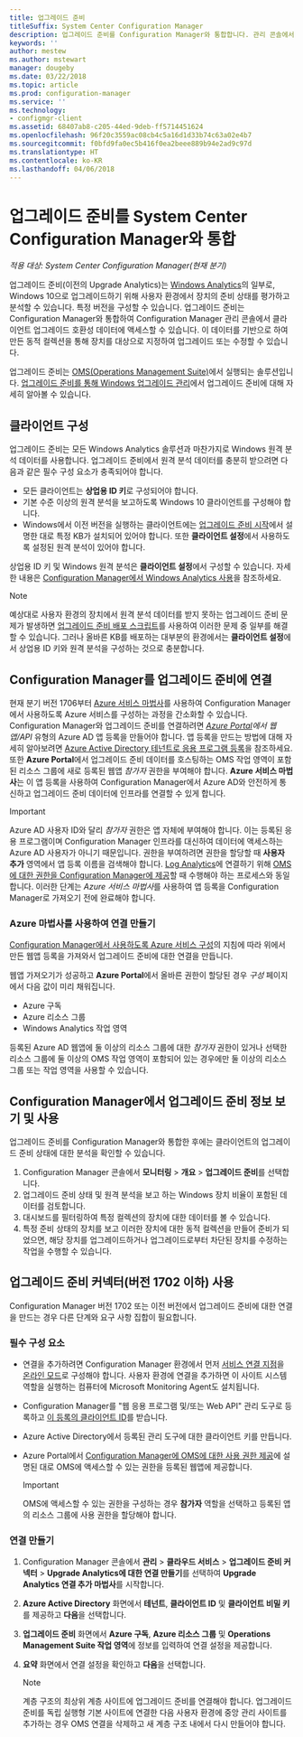 ```yaml
---
title: 업그레이드 준비
titleSuffix: System Center Configuration Manager
description: 업그레이드 준비를 Configuration Manager와 통합합니다. 관리 콘솔에서 업그레이드 호환성 데이터에 액세스합니다. 업그레이드 또는 수정 대상 장치를 지정합니다.
keywords: ''
author: mestew
ms.author: mstewart
manager: dougeby
ms.date: 03/22/2018
ms.topic: article
ms.prod: configuration-manager
ms.service: ''
ms.technology:
- configmgr-client
ms.assetid: 68407ab8-c205-44ed-9deb-ff5714451624
ms.openlocfilehash: 96f20c3559ac08cb4c5a16d1d33b74c63a02e4b7
ms.sourcegitcommit: f0bfd9fa0ec5b416f0ea2beee889b94e2ad9c97d
ms.translationtype: HT
ms.contentlocale: ko-KR
ms.lasthandoff: 04/06/2018
---
```

# <a name="integrate-upgrade-readiness-with-system-center-configuration-manager"></a>업그레이드 준비를 System Center Configuration Manager와 통합

*적용 대상: System Center Configuration Manager(현재 분기)*

업그레이드 준비(이전의 Upgrade Analytics)는 [Windows Analytics](https://www.microsoft.com/WindowsForBusiness/windows-analytics)의 일부로, Windows 10으로 업그레이드하기 위해 사용자 환경에서 장치의 준비 상태를 평가하고 분석할 수 있습니다. 특정 버전을 구성할 수 있습니다. 업그레이드 준비는 Configuration Manager와 통합하여 Configuration Manager 관리 콘솔에서 클라이언트 업그레이드 호환성 데이터에 액세스할 수 있습니다. 이 데이터를 기반으로 하여 만든 동적 컬렉션을 통해 장치를 대상으로 지정하여 업그레이드 또는 수정할 수 있습니다.

업그레이드 준비는 [OMS(Operations Management Suite)](/azure/operations-management-suite/operations-management-suite-overview)에서 실행되는 솔루션입니다. [업그레이드 준비를 통해 Windows 업그레이드 관리](/windows/deployment/upgrade/manage-windows-upgrades-with-upgrade-readiness)에서 업그레이드 준비에 대해 자세히 알아볼 수 있습니다.

<!--
>[!WARNING]
>For Upgrade Readiness to function within Configuration Manager, you must upgrade to Configuration Manager version 1802. The Upgrade Readiness Connector will no longer function in Configuration Manager versions earlier than 1802. 
SMS.507205 Pulled 4/5/18 -->


## <a name="configure-clients"></a>클라이언트 구성

업그레이드 준비는 모든 Windows Analytics 솔루션과 마찬가지로 Windows 원격 분석 데이터를 사용합니다. 업그레이드 준비에서 원격 분석 데이터를 충분히 받으려면 다음과 같은 필수 구성 요소가 충족되어야 합니다.

- 모든 클라이언트는 **상업용 ID 키**로 구성되어야 합니다. 
- 기본 수준 이상의 원격 분석을 보고하도록 Windows 10 클라이언트를 구성해야 합니다.
-  Windows에서 이전 버전을 실행하는 클라이언트에는 [업그레이드 준비 시작](/windows/deployment/upgrade/upgrade-readiness-get-started#deploy-the-compatibility-update-and-related-kbs)에서 설명한 대로 특정 KB가 설치되어 있어야 합니다. 또한 **클라이언트 설정**에서 사용하도록 설정된 원격 분석이 있어야 합니다.

상업용 ID 키 및 Windows 원격 분석은 **클라이언트 설정**에서 구성할 수 있습니다. 자세한 내용은 [Configuration Manager에서 Windows Analytics 사용](../monitor-windows-analytics.md)을 참조하세요.

>[!NOTE]
>예상대로 사용자 환경의 장치에서 원격 분석 데이터를 받지 못하는 업그레이드 준비 문제가 발생하면 [업그레이드 준비 배포 스크립트](/windows/deployment/upgrade/upgrade-readiness-deployment-script)를 사용하여 이러한 문제 중 일부를 해결할 수 있습니다. 그러나 올바른 KB를 배포하는 대부분의 환경에서는 **클라이언트 설정**에서 상업용 ID 키와 원격 분석을 구성하는 것으로 충분합니다.

## <a name="connect-configuration-manager-to-upgrade-readiness"></a>Configuration Manager를 업그레이드 준비에 연결

현재 분기 버전 1706부터 [Azure 서비스 마법사](../../../servers/deploy/configure/azure-services-wizard.md)를 사용하여 Configuration Manager에서 사용하도록 Azure 서비스를 구성하는 과정을 간소화할 수 있습니다. Configuration Manager와 업그레이드 준비를 연결하려면 *[Azure Portal](https://portal.azure.com)에서 웹앱/API* 유형의 Azure AD 앱 등록을 만들어야 합니다. 앱 등록을 만드는 방법에 대해 자세히 알아보려면 [Azure Active Directory 테넌트로 응용 프로그램 등록](/azure/active-directory/active-directory-app-registration)을 참조하세요. 또한 **Azure Portal**에서 업그레이드 준비 데이터를 호스팅하는 OMS 작업 영역이 포함된 리소스 그룹에 새로 등록된 웹앱 *참가자* 권한을 부여해야 합니다. **Azure 서비스 마법사**는 이 앱 등록을 사용하여 Configuration Manager에서 Azure AD와 안전하게 통신하고 업그레이드 준비 데이터에 인프라를 연결할 수 있게 합니다.

>[!IMPORTANT]
>Azure AD 사용자 ID와 달리 *참가자* 권한은 앱 자체에 부여해야 합니다. 이는 등록된 응용 프로그램이며 Configuration Manager 인프라를 대신하여 데이터에 액세스하는 Azure AD 사용자가 아니기 때문입니다. 권한을 부여하려면 권한을 할당할 때 **사용자 추가** 영역에서 앱 등록 이름을 검색해야 합니다. [Log Analytics](https://docs.microsoft.com/azure/log-analytics/log-analytics-sccm)에 연결하기 위해 [OMS에 대한 권한을 Configuration Manager에 제공](https://docs.microsoft.com/azure/log-analytics/log-analytics-sccm#provide-configuration-manager-with-permissions-to-oms)할 때 수행해야 하는 프로세스와 동일합니다. 이러한 단계는 *Azure 서비스 마법사*를 사용하여 앱 등록을 Configuration Manager로 가져오기 전에 완료해야 합니다.

### <a name="use-the-azure-wizard-to-create-the-connection"></a>Azure 마법사를 사용하여 연결 만들기

[Configuration Manager에서 사용하도록 Azure 서비스 구성](../../../servers/deploy/configure/azure-services-wizard.md)의 지침에 따라 위에서 만든 웹앱 등록을 가져와서 업그레이드 준비에 대한 연결을 만듭니다. 

웹앱 가져오기가 성공하고 **Azure Portal**에서 올바른 권한이 할당된 경우 *구성* 페이지에서 다음 값이 미리 채워집니다. 
-  Azure 구독
-  Azure 리소스 그룹
-  Windows Analytics 작업 영역

등록된 Azure AD 웹앱에 둘 이상의 리소스 그룹에 대한 *참가자* 권한이 있거나 선택한 리소스 그룹에 둘 이상의 OMS 작업 영역이 포함되어 있는 경우에만 둘 이상의 리소스 그룹 또는 작업 영역을 사용할 수 있습니다.
 
## <a name="view-and-use-upgrade-readiness-information-in-configuration-manager"></a>Configuration Manager에서 업그레이드 준비 정보 보기 및 사용

업그레이드 준비를 Configuration Manager와 통합한 후에는 클라이언트의 업그레이드 준비 상태에 대한 분석을 확인할 수 있습니다.

1. Configuration Manager 콘솔에서 **모니터링** > **개요** > **업그레이드 준비**를 선택합니다.
2. 업그레이드 준비 상태 및 원격 분석을 보고 하는 Windows 장치 비율이 포함된 데이터를 검토합니다.
3. 대시보드를 필터링하여 특정 컬렉션의 장치에 대한 데이터를 볼 수 있습니다.
4. 특정 준비 상태의 장치를 보고 이러한 장치에 대한 동적 컬렉션을 만들어 준비가 되었으면, 해당 장치를 업그레이드하거나 업그레이드로부터 차단된 장치를 수정하는 작업을 수행할 수 있습니다.

## <a name="using-the-upgrade-readiness-connector-version-1702-and-earlier"></a>업그레이드 준비 커넥터(버전 1702 이하) 사용

Configuration Manager 버전 1702 또는 이전 버전에서 업그레이드 준비에 대한 연결을 만드는 경우 다른 단계와 요구 사항 집합이 필요합니다.

### <a name="prerequisites"></a>필수 구성 요소

- 연결을 추가하려면 Configuration Manager 환경에서 먼저 [서비스 연결 지점](/sccm/core/servers/deploy/configure/about-the-service-connection-point)을 [온라인 모드](https://azure.microsoft.com/documentation/articles/resource-group-create-service-principal-portal/)로 구성해야 합니다. 사용자 환경에 연결을 추가하면 이 사이트 시스템 역할을 실행하는 컴퓨터에 Microsoft Monitoring Agent도 설치됩니다.
- Configuration Manager를 "웹 응용 프로그램 및/또는 Web API" 관리 도구로 등록하고 [이 등록의 클라이언트 ID](https://azure.microsoft.com/documentation/articles/active-directory-integrating-applications/)를 받습니다.
- Azure Active Directory에서 등록된 관리 도구에 대한 클라이언트 키를 만듭니다.
- Azure Portal에서 [Configuration Manager에 OMS에 대한 사용 권한 제공](https://azure.microsoft.com/documentation/articles/log-analytics-sccm/#provide-configuration-manager-with-permissions-to-oms)에 설명된 대로 OMS에 액세스할 수 있는 권한을 등록된 웹앱에 제공합니다.

    > [!IMPORTANT]
    > OMS에 액세스할 수 있는 권한을 구성하는 경우 **참가자** 역할을 선택하고 등록된 앱의 리소스 그룹에 사용 권한을 할당해야 합니다.

### <a name="create-the-connection"></a>연결 만들기

1.  Configuration Manager 콘솔에서 **관리** > **클라우드 서비스** > **업그레이드 준비 커넥터** > **Upgrade Analytics에 대한 연결 만들기**를 선택하여 **Upgrade Analytics 연결 추가 마법사**를 시작합니다.
3.  **Azure Active Directory** 화면에서 **테넌트**, **클라이언트 ID** 및 **클라이언트 비밀 키**를 제공하고 **다음**을 선택합니다.
4.  **업그레이드 준비** 화면에서 **Azure 구독**, **Azure 리소스 그룹** 및 **Operations Management Suite 작업 영역**에 정보를 입력하여 연결 설정을 제공합니다.
5.  **요약** 화면에서 연결 설정을 확인하고 **다음**을 선택합니다.

    > [!NOTE]
    > 계층 구조의 최상위 계층 사이트에 업그레이드 준비를 연결해야 합니다. 업그레이드 준비를 독립 실행형 기본 사이트에 연결한 다음 사용자 환경에 중앙 관리 사이트를 추가하는 경우 OMS 연결을 삭제하고 새 계층 구조 내에서 다시 만들어야 합니다.
